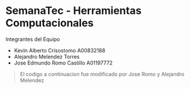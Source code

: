 # SemanaTec - Herramientas Computacionales

Integrantes del Equipo
- Kevin Alberto Crisostomo A00832188
- Alejandro Melendez Torres
- Jose Edmundo Romo Castillo A01197772


>El codigo a continuacion fue modificado por Jose Romo y Alejandro Melendez
